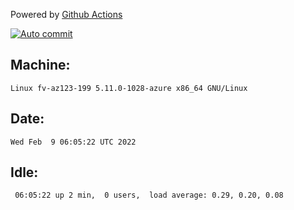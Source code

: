 Powered by [Github Actions](https://github.com/features/actions)

[![Auto commit](https://github.com/gyfary/workstation/workflows/Auto%20commit/badge.svg)](https://github.com/gyfary/workstation/actions?query=workflow%3A%22Auto+commit%22)

## Machine:
```
Linux fv-az123-199 5.11.0-1028-azure x86_64 GNU/Linux
```
## Date:
```
Wed Feb  9 06:05:22 UTC 2022
```
## Idle:
```
 06:05:22 up 2 min,  0 users,  load average: 0.29, 0.20, 0.08
```
